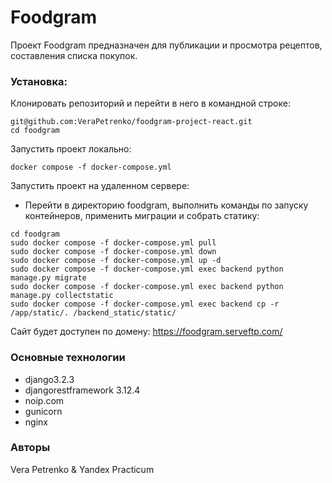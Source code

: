 # Foodgram
Проект Foodgram предназначен для публикации и просмотра рецептов, составления списка покупок.

### Установка:
Клонировать репозиторий и перейти в него в командной строке:

```
git@github.com:VeraPetrenko/foodgram-project-react.git
cd foodgram
```

Запустить проект локально:
```
docker compose -f docker-compose.yml
```

Запустить проект на удаленном сервере:
- Перейти в директорию foodgram, выполнить команды по запуску контейнеров, применить миграции и собрать статику:
```
cd foodgram
sudo docker compose -f docker-compose.yml pull
sudo docker compose -f docker-compose.yml down
sudo docker compose -f docker-compose.yml up -d
sudo docker compose -f docker-compose.yml exec backend python manage.py migrate
sudo docker compose -f docker-compose.yml exec backend python manage.py collectstatic
sudo docker compose -f docker-compose.yml exec backend cp -r /app/static/. /backend_static/static/

```

Сайт будет доступен по домену:
<https://foodgram.serveftp.com/>

### Основные технологии
- django3.2.3
- djangorestframework 3.12.4
- noip.com
- gunicorn
- nginx

### Авторы
Vera Petrenko & Yandex Practicum